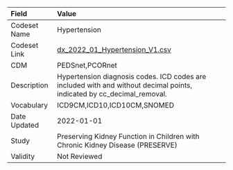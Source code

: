 |Field        |Value                                                                                                                  |
|:------------|:----------------------------------------------------------------------------------------------------------------------|
|Codeset Name |Hypertension                                                                                                           |
|Codeset Link |[dx_2022_01_Hypertension_V1.csv](https://github.com/PEDSnet/Variable-Dictionary/blob/main/conditions/dx_2022_01_Hypertension_V1.csv)|
|CDM          |PEDSnet,PCORnet                                                                                                        |
|Description  |Hypertension diagnosis codes. ICD codes are included with and without decimal points, indicated by cc_decimal_removal. |
|Vocabulary   |ICD9CM,ICD10,ICD10CM,SNOMED                                                                                            |
|Date Updated |2022-01-01                                                                                                             |
|Study        |Preserving Kidney Function in Children with Chronic Kidney Disease (PRESERVE)                                          |
|Validity     |Not Reviewed                                                                                                           |
